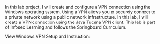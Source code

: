In this lab project, I will create and configure a VPN connection using the Windows operating system. Using a VPN allows you to securely connect to a private network using a public network infrastructure. In this lab, I will create a VPN connection using the Java Tucana VPN client. This lab is part of Infosec Learning and follows the Springboard Curriculum.

View Windows VPN Setup and Instruction:
